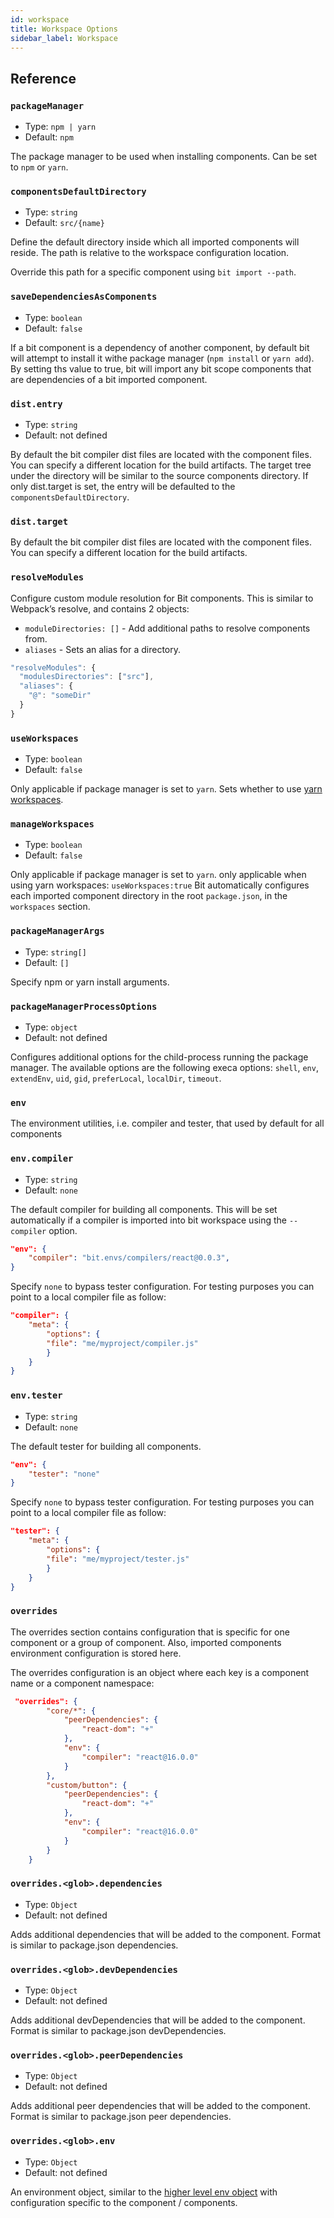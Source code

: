 ```yaml
---
id: workspace
title: Workspace Options
sidebar_label: Workspace
---
```

## Reference

### `packageManager`

- Type: `npm | yarn`
- Default: `npm`

The package manager to be used when installing components. Can be set to `npm` or `yarn`. 

### `componentsDefaultDirectory`

- Type: `string`
- Default: `src/{name}`

Define the default directory inside which all imported components will reside. The path is relative to the workspace configuration location.

Override this path for a specific component using `bit import --path`.  

### `saveDependenciesAsComponents`

- Type: `boolean`
- Default: `false`

If a bit component is a dependency of another component, by default bit will attempt to install it withe package manager (`npm install` or `yarn add`). By setting ths value to true, bit will import any bit scope components that are dependencies of a bit imported component. 

### `dist.entry`

- Type: `string`
- Default: not defined

By default the bit compiler dist files are located with the component files. You can specify a different location for the build artifacts. The target tree under the directory will be similar to the source components directory. If only dist.target is set, the entry will be defaulted to the `componentsDefaultDirectory`. 

### `dist.target`

By default the bit compiler dist files are located with the component files. You can specify a different location for the build artifacts.  

### `resolveModules`

Configure custom module resolution for Bit components. This is similar to Webpack’s resolve, and contains 2 objects:

- `moduleDirectories: []` - Add additional paths to resolve components from.
- `aliases` - Sets an alias for a directory.

```js
"resolveModules": {
  "modulesDirectories": ["src"],
  "aliases": {
    "@": "someDir"
  }
}
```

### `useWorkspaces`

- Type: `boolean`
- Default: `false`

Only applicable if package manager is set to `yarn`.
Sets whether to use [yarn workspaces](https://yarnpkg.com/blog/2017/08/02/introducing-workspaces/). 

### `manageWorkspaces`

- Type: `boolean`
- Default: `false`

Only applicable if package manager is set to `yarn`. 
only applicable when using yarn workspaces: `useWorkspaces:true`
Bit automatically configures each imported component directory in the root `package.json`, in the `workspaces` section.

### `packageManagerArgs`

- Type: `string[]`
- Default: `[]`

Specify npm or yarn install arguments.

### `packageManagerProcessOptions`

- Type: `object`
- Default: not defined

Configures additional options for the child-process running the package manager.
The available options are the following execa options: `shell`, `env`, `extendEnv`, `uid`, `gid`, `preferLocal`, `localDir`, `timeout`.

### `env`

The environment utilities, i.e. compiler and tester, that used by default for all components

### `env.compiler`

- Type: `string`
- Default: `none`

The default compiler for building all components. This will be set automatically if a compiler is imported into bit workspace using the `--compiler` option. 

```json
"env": {
    "compiler": "bit.envs/compilers/react@0.0.3",
}
```

Specify `none` to bypass tester configuration. 
For testing purposes you can point to a local compiler file as follow: 

```json
"compiler": {
    "meta": {
        "options": {
        "file": "me/myproject/compiler.js"
        }
    }
}
```

### `env.tester`

- Type: `string`
- Default: `none`

The default tester for building all components.

```json
"env": {
    "tester": "none"
}
```

Specify `none` to bypass tester configuration. 
For testing purposes you can point to a local compiler file as follow: 

```json
"tester": {
    "meta": {
        "options": {
        "file": "me/myproject/tester.js"
        }
    }
}
```

### `overrides`

The overrides section contains configuration that is specific for one component or a group of component. Also, imported components environment configuration is stored here.

The overrides configuration is an object where each key is a component name or a component namespace: 

```json
 "overrides": {
        "core/*": {
            "peerDependencies": {
                "react-dom": "+"
            },
            "env": {
                "compiler": "react@16.0.0"
            }
        },
        "custom/button": {
            "peerDependencies": {
                "react-dom": "+"
            },
            "env": {
                "compiler": "react@16.0.0"
            }
        }
    }
```

### `overrides.<glob>.dependencies`

- Type: `Object`
- Default: not defined

Adds additional dependencies that will be added to the component. Format is similar to package.json dependencies. 

### `overrides.<glob>.devDependencies`

- Type: `Object`
- Default: not defined

Adds additional devDependencies that will be added to the component. Format is similar to package.json devDependencies. 

### `overrides.<glob>.peerDependencies`

- Type: `Object`
- Default: not defined

Adds additional peer dependencies that will be added to the component. Format is similar to package.json peer dependencies. 

### `overrides.<glob>.env`

- Type: `Object`
- Default: not defined

An environment object, similar to the [higher level env object](#env) with configuration specific to the component / components.  
